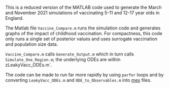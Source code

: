 This is a reduced version of the MATLAB code used to generate the March and November 2021 simulations of vaccinating 5-11 and 12-17 year olds in England.

The Matlab file `Vaccine_Compare.m` runs the simulation code and generates graphs of the impact of childhood vaccination. For compactness, this code only runs a single set of posterior values and uses surrogate vaccination and population size data.

`Vaccine_Compare.m` calls `Generate_Output.m` which in turn calls `Simulate_One_Region.m`; the underlying ODEs are within zLeakyVacc_ODEs.m`.

The code can be made to run far more rapidly by using `parfor` loops and by converting `LeakyVacc_ODEs.m` and `ODE_to_Observables.m` into [mex](https://uk.mathworks.com/help/matlab/call-mex-file-functions.html) files.
